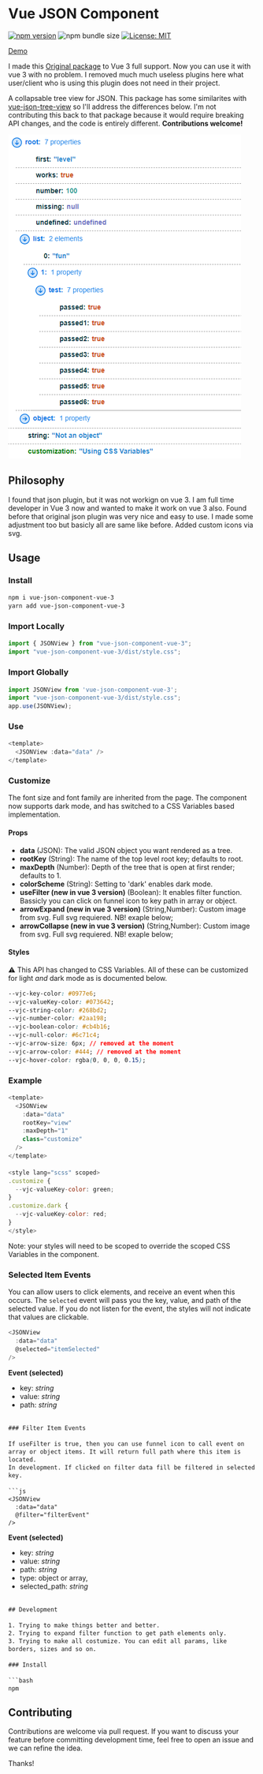 # Vue JSON Component

[![npm version](https://badge.fury.io/js/vue-json-component.svg)](https://badge.fury.io/js/vue-json-component) ![npm bundle size](https://img.shields.io/bundlephobia/min/vue-json-component.svg) [![License: MIT](https://img.shields.io/badge/License-MIT-yellow.svg)](https://opensource.org/licenses/MIT)

[Demo](http://tylerkrupicka.com/vue-json-component/)

I made this [Original package](https://github.com/tylerkrupicka/vue-json-component) to Vue 3 full support.
Now you can use it with vue 3 with no problem. I removed much much useless plugins here what user/client who is using this plugin does not need in their project.

A collapsable tree view for JSON. This package has some similarites with [vue-json-tree-view](https://github.com/michaelfitzhavey/vue-json-tree-view) so I'll address the differences below. I'm not contributing this back to that package because it would require breaking API changes, and the code is entirely different. **Contributions welcome!**

![demo image](https://github.com/Metsavend/vue-json-component-vue-3/blob/main/jsonnew.png?raw=true)

## Philosophy

I found that json plugin, but it was not workign on vue 3. I am full time developer in Vue 3 now and wanted to make it work on vue 3 also. Found before that original json plugin was very nice and easy to use.
I made some adjustment too but basicly all are same like before.
Added custom icons via svg.

## Usage

### Install

```bash
npm i vue-json-component-vue-3
yarn add vue-json-component-vue-3
```

### Import Locally

```js 
import { JSONView } from "vue-json-component-vue-3";
import "vue-json-component-vue-3/dist/style.css";

```

### Import Globally

```js
import JSONView from 'vue-json-component-vue-3';
import "vue-json-component-vue-3/dist/style.css";
app.use(JSONView);
```

### Use

```js
<template>
  <JSONView :data="data" />
</template>

```

### Customize

The font size and font family are inherited from the page. The component now supports dark mode, and has switched to a CSS Variables based implementation.

#### Props

- **data** (JSON): The valid JSON object you want rendered as a tree.
- **rootKey** (String): The name of the top level root key; defaults to root.
- **maxDepth** (Number): Depth of the tree that is open at first render; defaults to 1.
- **colorScheme** (String): Setting to 'dark' enables dark mode.
- **useFilter (new in vue 3 version)** (Boolean): It enables filter function. Bassicly you can click on funnel icon to key path in array or object.
- **arrowExpand (new in vue 3 version)** (String,Number): Custom image from svg. Full svg requiered. NB! exaple below;
- **arrowCollapse (new in vue 3 version)** (String,Number): Custom image from svg. Full svg requiered. NB! exaple below;

#### Styles

⚠️ This API has changed to CSS Variables. All of these can be customized for light _and_ dark mode as is documented below.

```css
--vjc-key-color: #0977e6;
--vjc-valueKey-color: #073642;
--vjc-string-color: #268bd2;
--vjc-number-color: #2aa198;
--vjc-boolean-color: #cb4b16;
--vjc-null-color: #6c71c4;
--vjc-arrow-size: 6px; // removed at the moment
--vjc-arrow-color: #444; // removed at the moment
--vjc-hover-color: rgba(0, 0, 0, 0.15);
```

### Example

```js
<template>
  <JSONView
    :data="data"
    rootKey="view"
    :maxDepth="1"
    class="customize"
  />
</template>

<style lang="scss" scoped>
.customize {
  --vjc-valueKey-color: green;
}
.customize.dark {
  --vjc-valueKey-color: red;
}
</style>
```

Note: your styles will need to be scoped to override the scoped CSS Variables in the component.

### Selected Item Events

You can allow users to click elements, and receive an event when this occurs. The `selected` event will pass you the key, value, and path of the selected value. If you do not listen for the event, the styles will not indicate that values are clickable.

```js
<JSONView
  :data="data"
  @selected="itemSelected"
/>
```
**Event (selected)**
- key: _string_
- value: _string_
- path: _string_
```

### Filter Item Events

If useFilter is true, then you can use funnel icon to call event on array or object items. It will return full path where this item is located.
In development. If clicked on filter data fill be filtered in selected key.

```js
<JSONView
  :data="data"
  @filter="filterEvent"
/>
```
**Event (selected)**
- key: _string_
- value: _string_
- path: _string_
- type: object or array,
- selected_path: _string_
```

## Development

1. Trying to make things better and better.
2. Trying to expand filter function to get path elements only.
3. Trying to make all costumize. You can edit all params, like borders, sizes and so on.

### Install

```bash
npm
```

## Contributing

Contributions are welcome via pull request. If you want to discuss your feature before committing development time, feel free to open an issue and we can refine the idea.

Thanks!
